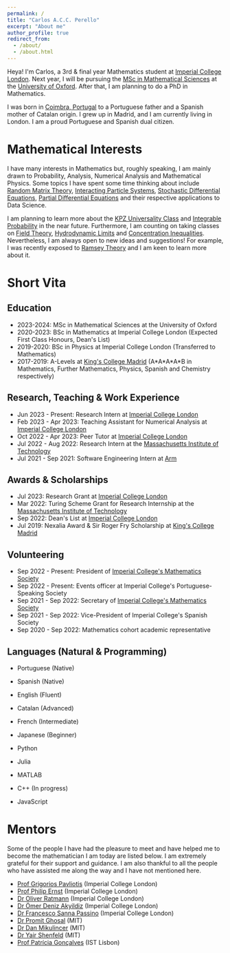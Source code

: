 ```yaml
---
permalink: /
title: "Carlos A.C.C. Perello"
excerpt: "About me"
author_profile: true
redirect_from: 
  - /about/
  - /about.html
---
```


Heya! I'm Carlos, a 3rd & final year Mathematics student at [Imperial College London](https://www.imperial.ac.uk/). Next year, I will be pursuing the [MSc in Mathematical Sciences](https://www.ox.ac.uk/admissions/graduate/courses/msc-mathematical-sciences) at the [University of Oxford](https://www.ox.ac.uk/). After that, I am planning to do a PhD in Mathematics.

I was born in [Coimbra, Portugal](https://en.wikipedia.org/wiki/Coimbra) to a Portuguese father and a Spanish mother of Catalan origin. I grew up in Madrid, and I am currently living in London. I am a proud Portuguese and Spanish dual citizen.

Mathematical Interests
======
I have many interests in Mathematics but, roughly speaking, I am mainly drawn to Probability, Analysis, Numerical Analysis and Mathematical Physics. Some topics I have spent some time thinking about include [Random Matrix Theory](https://en.wikipedia.org/wiki/Random_matrix), [Interacting Particle Systems](https://en.wikipedia.org/wiki/Interacting_particle_system), [Stochastic Differential Equations](https://en.wikipedia.org/wiki/Stochastic_differential_equation), [Partial Differential Equations](https://en.wikipedia.org/wiki/Partial_differential_equation) and their respective applications to Data Science.

I am planning to learn more about the [KPZ Universality Class](https://en.wikipedia.org/wiki/KPZ_universality_class) and [Integrable Probability](https://en.wikipedia.org/wiki/Integrable_probability) in the near future. Furthermore, I am counting on taking classes on [Field Theory](https://en.wikipedia.org/wiki/Quantum_field_theory), [Hydrodynamic Limits](https://en.wikipedia.org/wiki/Hydrodynamic_limit) and [Concentration Inequalities](https://en.wikipedia.org/wiki/Concentration_inequality). Nevertheless, I am always open to new ideas and suggestions! For example, I was recently exposed to [Ramsey Theory](https://en.wikipedia.org/wiki/Ramsey_theory) and I am keen to learn more about it.

Short Vita
======

Education
------
- 2023-2024: MSc in Mathematical Sciences at the University of Oxford
- 2020-2023: BSc in Mathematics at Imperial College London (Expected First Class Honours, Dean's List)
- 2019-2020: BSc in Physics at Imperial College London (Transferred to Mathematics)
- 2017-2019: A-Levels at [King's College Madrid](https://www.kingscollegeschools.org/) (A\*A\*A\*A\*B in Mathematics, Further Mathematics, Physics, Spanish and Chemistry respectively)

Research, Teaching & Work Experience
------
- Jun 2023 - Present: Research Intern at [Imperial College London](https://www.imperial.ac.uk/)
- Feb 2023 - Apr 2023: Teaching Assistant for Numerical Analysis at [Imperial College London](https://www.imperial.ac.uk/)
- Oct 2022 - Apr 2023: Peer Tutor at [Imperial College London](https://www.imperial.ac.uk/)
- Jul 2022 - Aug 2022: Research Intern at the [Massachusetts Institute of Technology](https://www.mit.edu/)
- Jul 2021 - Sep 2021: Software Engineering Intern at [Arm](https://www.arm.com/)

Awards & Scholarships
------
- Jul 2023: Research Grant at [Imperial College London](https://www.imperial.ac.uk/)
- Mar 2022: Turing Scheme Grant for Research Internship at the [Massachusetts Institute of Technology](https://www.mit.edu/)
- Sep 2022: Dean's List at [Imperial College London](https://www.imperial.ac.uk/)
- Jul 2019: Nexalia Award & Sir Roger Fry Scholarship at [King's College Madrid](https://www.kingscollegeschools.org/)

Volunteering
------
- Sep 2022 - Present: President of [Imperial College's Mathematics Society](https://www.imperialmathsoc.com/)
- Sep 2022 - Present: Events officer at Imperial College's Portuguese-Speaking Society
- Sep 2021 - Sep 2022: Secretary of [Imperial College's Mathematics Society](https://www.imperialmathsoc.com/)
- Sep 2021 - Sep 2022: Vice-President of Imperial College's Spanish Society
- Sep 2020 - Sep 2022: Mathematics cohort academic representative

Languages (Natural & Programming)
------
- Portuguese (Native)
- Spanish (Native)
- English (Fluent)
- Catalan (Advanced)
- French (Intermediate)
- Japanese (Beginner)

- Python
- Julia
- MATLAB
- C++ (In progress)
- JavaScript

Mentors
======
Some of the people I have had the pleasure to meet and have helped me to become the mathematician I am today are listed below. I am extremely grateful for their support and guidance. I am also thankful to all the people who have assisted me along the way and I have not mentioned here.

- [Prof Grigorios Pavliotis](https://www.imperial.ac.uk/people/g.pavliotis) (Imperial College London)
- [Prof Philip Ernst](https://www.imperial.ac.uk/people/p.ernst) (Imperial College London)
- [Dr Oliver Ratmann](https://www.imperial.ac.uk/people/o.ratmann) (Imperial College London)
- [Dr Ömer Deniz Akyildiz](https://akyildiz.me/) (Imperial College London)
- [Dr Francesco Sanna Passino](https://fraspass.github.io/) (Imperial College London)
- [Dr Promit Ghosal](https://www.promit-ghosal.com/) (MIT)
- [Dr Dan Mikulincer](https://www.wisdom.weizmann.ac.il/~danmi/) (MIT)
- [Dr Yair Shenfeld](https://www.yairshenfeld.com/) (MIT)
- [Prof Patrícia Gonçalves](https://patriciamath.wixsite.com/patricia) (IST Lisbon)